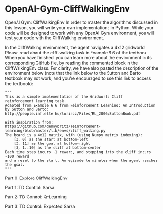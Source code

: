 # OpenAI-Gym-CliffWalkingEnv

OpenAI Gym: CliffWalkingEnv
In order to master the algorithms discussed in this lesson, you will write your own implementations in Python. While your code will be designed to work with any OpenAI Gym environment, you will test your code with the CliffWalking environment.



In the CliffWalking environment, the agent navigates a 4x12 gridworld. Please read about the cliff-walking task in Example 6.6 of the textbook. When you have finished, you can learn more about the environment in its corresponding GitHub file, by reading the commented block in the CliffWalkingEnv class. For clarity, we have also pasted the description of the environment below (note that the link below to the Sutton and Barto textbook may not work, and you're encouraged to use this link to access the textbook):

    """
    This is a simple implementation of the Gridworld Cliff
    reinforcement learning task.
    Adapted from Example 6.6 from Reinforcement Learning: An Introduction
    by Sutton and Barto:
    http://people.inf.elte.hu/lorincz/Files/RL_2006/SuttonBook.pdf

    With inspiration from:
    https://github.com/dennybritz/reinforcement-learning/blob/master/lib/envs/cliff_walking.py
    The board is a 4x12 matrix, with (using Numpy matrix indexing):
        [3, 0] as the start at bottom-left
        [3, 11] as the goal at bottom-right
        [3, 1..10] as the cliff at bottom-center
    Each time step incurs -1 reward, and stepping into the cliff incurs -100 reward 
    and a reset to the start. An episode terminates when the agent reaches the goal.
    """

Part 0: Explore CliffWalkingEnv

Part 1: TD Control: Sarsa

Part 2: TD Control: Q-Learning

Part 3: TD Control: Expected Sarsa

